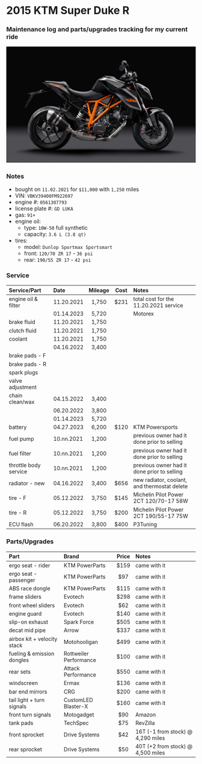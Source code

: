 # 2015 KTM Super Duke R


### Maintenance log and parts/upgrades tracking for my current ride

![](/pic.jpg)


### Notes
- bought on `11.02.2021` for `$11,000` with `1,250` miles
- VIN: `VBKV39400FM922697`
- engine #: `0561307793`
- license plate #: `GD LUKA`
- gas: `91+`
- engine oil:
  - type: `10W-50` full synthetic
  - capacity: `3.6 L (3.8 qt)`
- tires:
  - model: `Dunlop Sportmax Sportsmart`
  - front: `120/70 ZR 17` - `36 psi`
  - rear:  `190/55 ZR 17` - `42 psi`


### Service

| Service/Part          | Date       | Mileage    | Cost       | Notes                                             |
| :-------------------- | :--------- | :--------: | :--------: | :------------------------------------------------ |
| engine oil & filter   | 11.20.2021 | 1,750      | $231       | total cost for the 11.20.2021 service             |
|                       | 01.14.2023 | 5,720      |            | Motorex                                           |
| brake fluid           | 11.20.2021 | 1,750      |            |                                                   |
| clutch fluid          | 11.20.2021 | 1,750      |            |                                                   |
| coolant               | 11.20.2021 | 1,750      |            |                                                   |
|                       | 04.16.2022 | 3,400      |            |                                                   |
| brake pads - F        |            |            |            |                                                   |
| brake pads - R        |            |            |            |                                                   |    
| spark plugs           |            |            |            |                                                   |
| valve adjustment      |            |            |            |                                                   |
| chain clean/wax       | 04.15.2022 | 3,400      |            |                                                   |
|                       | 06.20.2022 | 3,800      |            |                                                   |
|                       | 01.14.2023 | 5,720      |            |                                                   |
| battery               | 04.27.2023 | 6,200      | $120       | KTM Powersports                                   |
| fuel pump             | 10.nn.2021 | 1,200      |            | previous owner had it done prior to selling       |
| fuel filter           | 10.nn.2021 | 1,200      |            | previous owner had it done prior to selling       |
| throttle body service | 10.nn.2021 | 1,200      |            | previous owner had it done prior to selling       |
| radiator - new        | 04.16.2022 | 3,400      | $656       | new radiator, coolant, and thermostat delete      |
| tire - F              | 05.12.2022 | 3,750      | $145       | Michelin Pilot Power 2CT 120/70-17 58W            |
| tire - R              | 05.12.2022 | 3,750      | $200       | Michelin Pilot Power 2CT 190/55-17 75W            |
| ECU flash             | 06.20.2022 | 3,800      | $400       | P3Tuning                                          |



### Parts/Upgrades

| Part                        | Brand                  | Price      | Notes                             |
| :-------------------------- | :--------------------- | :--------: | :-------------------------------- |
| ergo seat - rider           | KTM PowerParts         | $159       | came with it                      |
| ergo seat - passenger       | KTM PowerParts         | $97        | came with it                      |
| ABS race dongle             | KTM PowerParts         | $115       | came with it                      |
| frame sliders               | Evotech                | $298       | came with it                      |
| front wheel sliders         | Evotech                | $62        | came with it                      |
| engine guard                | Evotech                | $140       | came with it                      |
| slip-on exhaust             | Spark Force            | $505       | came with it                      |
| decat mid pipe              | Arrow                  | $337       | came with it                      |
| airbox kit + velocity stack | Motohooligan           | $499       | came with it                      |
| fueling & emission dongles  | Rottweiler Performance | $100       | came with it                      |
| rear sets                   | Attack Performance     | $550       | came with it                      |
| windscreen                  | Ermax                  | $136       | came with it                      |
| bar end mirrors             | CRG                    | $200       | came with it                      |
| tail light + turn signals   | CustomLED Blaster-X    | $160       | came with it                      |
| front turn signals          | Motogadget             | $90        | Amazon                            |
| tank pads                   | TechSpec               | $75        | RevZilla                          |
| front sprocket              | Drive Systems          | $42        | 16T (-1 from stock) @ 4,290 miles |
| rear  sprocket              | Drive Systems          | $50        | 40T (+2 from stock) @ 4,500 miles |
